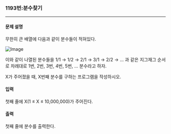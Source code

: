 ### 1193번:분수찾기

***

#### 문제 설명
무한히 큰 배열에 다음과 같이 분수들이 적혀있다.

![Image](https://github.com/user-attachments/assets/e31ab838-8ad2-4c35-bc60-567f35493f4f)

이와 같이 나열된 분수들을 1/1 → 1/2 → 2/1 → 3/1 → 2/2 → … 과 같은 지그재그 순서로 차례대로 1번, 2번, 3번, 4번, 5번, … 분수라고 하자.

X가 주어졌을 때, X번째 분수를 구하는 프로그램을 작성하시오.

#### 입력
첫째 줄에 X(1 ≤ X ≤ 10,000,000)가 주어진다.

#### 출력
첫째 줄에 분수를 출력한다.
